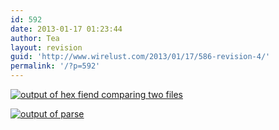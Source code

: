 ```yaml
---
id: 592
date: 2013-01-17 01:23:44
author: Tea
layout: revision
guid: 'http://www.wirelust.com/2013/01/17/586-revision-4/'
permalink: '/?p=592'
---
```


[![output of hex fiend comparing two files](http://www.wirelust.com/blog/wp-content/uploads/2013/01/hexfiend-286x300.png)](http://www.wirelust.com/?attachment_id=587)

[![output of parse](http://www.wirelust.com/blog/wp-content/uploads/2013/01/parse_output-300x273.png)](http://www.wirelust.com/?attachment_id=588)